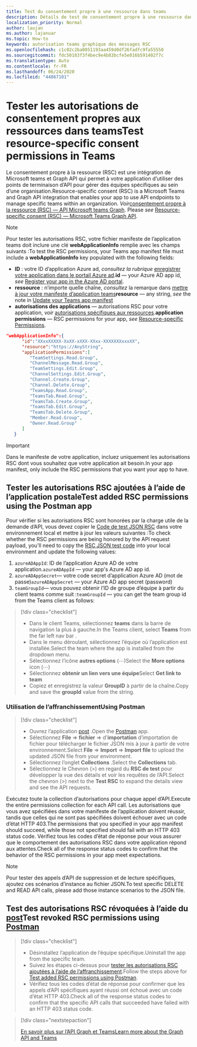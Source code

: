 ```yaml
---
title: Test du consentement propre à une ressource dans teams
description: Détails de test de consentement propre à une ressource dans teams à l’aide de l’affranchissement
localization_priority: Normal
author: laujan
ms.author: lajanuar
ms.topic: How-to
keywords: autorisation teams graphique des messages RSC
ms.openlocfilehash: c1c02c2ba0051193aa459d0df26fadfc9fa55550
ms.sourcegitcommit: fdc50183f3f4bec9e4b83bcfe5e016b591402f7c
ms.translationtype: Auto
ms.contentlocale: fr-FR
ms.lasthandoff: 06/24/2020
ms.locfileid: "44867101"
---
```

# <a name="test-resource-specific-consent-permissions--in-teams"></a><span data-ttu-id="4ed55-104">Tester les autorisations de consentement propres aux ressources dans teams</span><span class="sxs-lookup"><span data-stu-id="4ed55-104">Test resource-specific consent permissions  in Teams</span></span>

<span data-ttu-id="4ed55-105">Le consentement propre à la ressource (RSC) est une intégration de Microsoft teams et Graph API qui permet à votre application d’utiliser des points de terminaison d’API pour gérer des équipes spécifiques au sein d’une organisation.</span><span class="sxs-lookup"><span data-stu-id="4ed55-105">Resource-specific consent (RSC) is a Microsoft Teams and Graph API integration that enables your app to use API endpoints to manage specific teams within an organization.</span></span> <span data-ttu-id="4ed55-106">*Voir*[consentement propre à la ressource (RSC) — API Microsoft teams Graph](resource-specific-consent.md).  </span><span class="sxs-lookup"><span data-stu-id="4ed55-106">Please *see*  [Resource-specific consent (RSC) — Microsoft Teams Graph API](resource-specific-consent.md).</span></span>

> [!NOTE]
><span data-ttu-id="4ed55-107">Pour tester les autorisations RSC, votre fichier manifeste de l’application teams doit inclure une clé **webApplicationInfo** remplie avec les champs suivants :</span><span class="sxs-lookup"><span data-stu-id="4ed55-107">To test the RSC permissions, your Teams app manifest file must include a **webApplicationInfo** key populated with the following fields:</span></span>
>
> - <span data-ttu-id="4ed55-108">**ID** : votre ID d’application Azure ad, *consultez la rubrique* [enregistrer votre application dans le portail Azure ad](resource-specific-consent.md#register-your-app-with-microsoft-identity-platform-via-the-azure-ad-portal).</span><span class="sxs-lookup"><span data-stu-id="4ed55-108">**id**  — your Azure AD app id, *see* [Register your app in the Azure AD portal](resource-specific-consent.md#register-your-app-with-microsoft-identity-platform-via-the-azure-ad-portal).</span></span>
> - <span data-ttu-id="4ed55-109">**ressource** : n’importe quelle chaîne, *consultez* la remarque dans [mettre à jour votre manifeste d’application teams](resource-specific-consent.md#update-your-teams-app-manifest)</span><span class="sxs-lookup"><span data-stu-id="4ed55-109">**resource**  — any string, *see* the note in  [Update your Teams app manifest](resource-specific-consent.md#update-your-teams-app-manifest)</span></span>
> - <span data-ttu-id="4ed55-110">**autorisations des applications** — autorisations RSC pour votre application, *voir* [autorisations spécifiques aux ressources](resource-specific-consent.md#resource-specific-permissions).</span><span class="sxs-lookup"><span data-stu-id="4ed55-110">**application permissions** — RSC permissions for  your app, *see* [Resource-specific Permissions](resource-specific-consent.md#resource-specific-permissions).</span></span>

```json
"webApplicationInfo":{
      "id":"XXxxXXXXX-XxXX-xXXX-XXxx-XXXXXXXxxxXX",
      "resource":"https://AnyString",
      "applicationPermissions":[
         "TeamSettings.Read.Group",
         "ChannelMessage.Read.Group",
         "TeamSettings.Edit.Group",
         "ChannelSettings.Edit.Group",
         "Channel.Create.Group",
         "Channel.Delete.Group",
         "TeamsApp.Read.Group",
         "TeamsTab.Read.Group",
         "TeamsTab.Create.Group",
         "TeamsTab.Edit.Group",
         "TeamsTab.Delete.Group",
         "Member.Read.Group",
         "Owner.Read.Group"
      ]
   }
```

>[!IMPORTANT]
><span data-ttu-id="4ed55-111">Dans le manifeste de votre application, incluez uniquement les autorisations RSC dont vous souhaitez que votre application ait besoin.</span><span class="sxs-lookup"><span data-stu-id="4ed55-111">In your app manifest, only include the RSC permissions that you want your app to have.</span></span>

## <a name="test-added-rsc-permissions-using-the-postman-app"></a><span data-ttu-id="4ed55-112">Tester les autorisations RSC ajoutées à l’aide de l’application postale</span><span class="sxs-lookup"><span data-stu-id="4ed55-112">Test added RSC permissions using the Postman app</span></span>

<span data-ttu-id="4ed55-113">Pour vérifier si les autorisations RSC sont honorées par la charge utile de la demande d’API, vous devez copier le [Code de test JSON RSC](test-rsc-json-file.md) dans votre environnement local et mettre à jour les valeurs suivantes :</span><span class="sxs-lookup"><span data-stu-id="4ed55-113">To check whether the RSC permissions are being honored by the API request payload, you'll need to copy the [RSC JSON test code](test-rsc-json-file.md) into your local environment and update the following values:</span></span>

1. <span data-ttu-id="4ed55-114">`azureADAppId`: ID de l’application Azure AD de votre application.</span><span class="sxs-lookup"><span data-stu-id="4ed55-114">`azureADAppId`  — your app's Azure AD app id.</span></span>
1. <span data-ttu-id="4ed55-115">`azureADAppSecret`— votre code secret d’application Azure AD (mot de passe)</span><span class="sxs-lookup"><span data-stu-id="4ed55-115">`azureADAppSecret`  — your Azure AD app secret (password)</span></span>
1. <span data-ttu-id="4ed55-116">`teamGroupId`— vous pouvez obtenir l’ID de groupe d’équipe à partir du client teams comme suit :</span><span class="sxs-lookup"><span data-stu-id="4ed55-116">`teamGroupId` — you can get the team group id from the Teams client as follows:</span></span>

> [!div class="checklist"]
>
> * <span data-ttu-id="4ed55-117">Dans le client Teams, sélectionnez **teams** dans la barre de navigation la plus à gauche.</span><span class="sxs-lookup"><span data-stu-id="4ed55-117">In the Teams client, select **Teams** from the far left nav bar .</span></span>
> * <span data-ttu-id="4ed55-118">Dans le menu déroulant, sélectionnez l’équipe où l’application est installée.</span><span class="sxs-lookup"><span data-stu-id="4ed55-118">Select the team where the app is installed from the dropdown menu.</span></span>
> * <span data-ttu-id="4ed55-119">Sélectionnez l’icône **autres options** (&#8943;)</span><span class="sxs-lookup"><span data-stu-id="4ed55-119">Select the **More options** icon (&#8943;)</span></span>
> * <span data-ttu-id="4ed55-120">Sélectionnez **obtenir un lien vers une équipe**</span><span class="sxs-lookup"><span data-stu-id="4ed55-120">Select **Get link to team**</span></span> 
> * <span data-ttu-id="4ed55-121">Copiez et enregistrez la valeur **GroupID** à partir de la chaîne.</span><span class="sxs-lookup"><span data-stu-id="4ed55-121">Copy and save the **groupId** value from the string.</span></span>

### <a name="using-postman"></a><span data-ttu-id="4ed55-122">Utilisation de l’affranchissement</span><span class="sxs-lookup"><span data-stu-id="4ed55-122">Using Postman</span></span>

> [!div class="checklist"]
>
> * <span data-ttu-id="4ed55-123">Ouvrez l’application [post](https://www.postman.com) .</span><span class="sxs-lookup"><span data-stu-id="4ed55-123">Open the [Postman](https://www.postman.com) app.</span></span>
> * <span data-ttu-id="4ed55-124">Sélectionnez **File**  =>  **fichier**  =>  d'**importation** d’importation de fichier pour télécharger le fichier JSON mis à jour à partir de votre environnement.</span><span class="sxs-lookup"><span data-stu-id="4ed55-124">Select **File** => **Import** => **Import file** to upload the updated JSON file from your environment.</span></span>  
> * <span data-ttu-id="4ed55-125">Sélectionnez l’onglet **Collections** .</span><span class="sxs-lookup"><span data-stu-id="4ed55-125">Select the **Collections** tab.</span></span> 
> * <span data-ttu-id="4ed55-126">Sélectionnez le Chevron (>) en regard du **RSC de test** pour développer la vue des détails et voir les requêtes de l’API.</span><span class="sxs-lookup"><span data-stu-id="4ed55-126">Select the chevron (>) next to the **Test RSC** to expand the details view and see the API requests.</span></span>

<span data-ttu-id="4ed55-127">Exécutez toute la collection d’autorisations pour chaque appel d’API.</span><span class="sxs-lookup"><span data-stu-id="4ed55-127">Execute the entire permissions collection for each API call.</span></span> <span data-ttu-id="4ed55-128">Les autorisations que vous avez spécifiées dans votre manifeste de l’application doivent réussir, tandis que celles qui ne sont pas spécifiées doivent échouer avec un code d’état HTTP 403.</span><span class="sxs-lookup"><span data-stu-id="4ed55-128">The permissions that you specified in your app manifest should succeed, while those not specified should fail with an HTTP 403 status code.</span></span> <span data-ttu-id="4ed55-129">Vérifiez tous les codes d’état de réponse pour vous assurer que le comportement des autorisations RSC dans votre application répond aux attentes.</span><span class="sxs-lookup"><span data-stu-id="4ed55-129">Check all of the response status codes to confirm that the behavior of the RSC permissions in your app meet expectations.</span></span>

>[!NOTE]
><span data-ttu-id="4ed55-130">Pour tester des appels d’API de suppression et de lecture spécifiques, ajoutez ces scénarios d’instance au fichier JSON.</span><span class="sxs-lookup"><span data-stu-id="4ed55-130">To test specific DELETE and READ API calls, please add those instance scenarios to the JSON file.</span></span>

## <a name="test--revoked-rsc-permissions-using-postman"></a><span data-ttu-id="4ed55-131">Test des autorisations RSC révoquées à l’aide du [post](https://www.postman.com/)</span><span class="sxs-lookup"><span data-stu-id="4ed55-131">Test  revoked RSC permissions using [Postman](https://www.postman.com/)</span></span>

> [!div class="checklist"]
>
> * <span data-ttu-id="4ed55-132">Désinstallez l’application de l’équipe spécifique.</span><span class="sxs-lookup"><span data-stu-id="4ed55-132">Uninstall the app from the specific team.</span></span>
> * <span data-ttu-id="4ed55-133">Suivez les étapes ci-dessus pour [tester les autorisations RSC ajoutées à l’aide de l’affranchissement](#test-added-rsc-permissions-using-the-postman-app).</span><span class="sxs-lookup"><span data-stu-id="4ed55-133">Follow the steps above for [Test added RSC permissions using Postman](#test-added-rsc-permissions-using-the-postman-app).</span></span>
> * <span data-ttu-id="4ed55-134">Vérifiez tous les codes d’état de réponse pour confirmer que les appels d’API spécifiques ayant réussi ont échoué avec un code d’état HTTP 403.</span><span class="sxs-lookup"><span data-stu-id="4ed55-134">Check all of the response status codes to confirm that the specific API calls that succeeded have failed with an HTTP 403 status code.</span></span>

> [!div class="nextstepaction"]
>
> [<span data-ttu-id="4ed55-135">En savoir plus sur l’API Graph et Teams</span><span class="sxs-lookup"><span data-stu-id="4ed55-135">Learn more about the Graph API and Teams</span></span>](/graph/api/resources/teams-api-overview?view=graph-rest-1.0)
